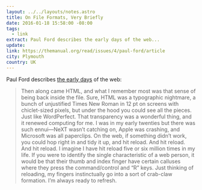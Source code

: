 ```yaml
---
layout: ../../layouts/notes.astro
title: On File Formats, Very Briefly
date: 2016-01-18 15:58:00 -08:00
tags:
  - link
extract: Paul Ford describes the early days of the web...
update:
link: https://themanual.org/read/issues/4/paul-ford/article
city: Plymouth
country: UK
---
```


Paul Ford describes [the early days](https://themanual.org/read/issues/4/paul-ford/article) of the web:

> Then along came HTML, and what I remember most was that sense of being back inside the file. Sure, HTML was a typographic nightmare, a bunch of unjustified Times New Roman in 12 pt on screens with chiclet-sized pixels, but under the hood you could see all the pieces. Just like WordPerfect. That transparency was a wonderful thing, and it renewed computing for me. I was in my early twenties but there was such ennui—NeXT wasn’t catching on, Apple was crashing, and Microsoft was all paperclips. On the web, if something didn’t work, you could hop right in and tidy it up, and hit reload. And hit reload. And hit reload. I imagine I have hit reload five or six million times in my life. If you were to identify the single characteristic of a web person, it would be that their thumb and index finger have certain calluses where they press the command/control and “R” keys. Just thinking of reloading, my fingers instinctually go into a sort of crab-claw formation. I’m always ready to refresh.
